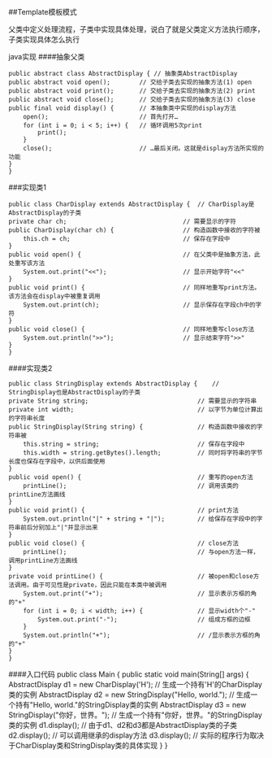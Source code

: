##Template模板模式
     

父类中定义处理流程，子类中实现具体处理，说白了就是父类定义方法执行顺序，子类实现具体怎么执行

    

java实现
####抽象父类

    public abstract class AbstractDisplay { // 抽象类AbstractDisplay
    public abstract void open();        // 交给子类去实现的抽象方法(1) open
    public abstract void print();       // 交给子类去实现的抽象方法(2) print
    public abstract void close();       // 交给子类去实现的抽象方法(3) close
    public final void display() {       // 本抽象类中实现的display方法
        open();                         // 首先打开…
        for (int i = 0; i < 5; i++) {   // 循环调用5次print
            print();                    
        }
        close();                        // …最后关闭。这就是display方法所实现的功能
    }
    }

###实现类1

    public class CharDisplay extends AbstractDisplay {  // CharDisplay是AbstractDisplay的子类 
    private char ch;                                // 需要显示的字符
    public CharDisplay(char ch) {                   // 构造函数中接收的字符被
        this.ch = ch;                               // 保存在字段中
    }
    public void open() {                            // 在父类中是抽象方法，此处重写该方法  
        System.out.print("<<");                     // 显示开始字符"<<"
    }
    public void print() {                           // 同样地重写print方法。该方法会在display中被重复调用
        System.out.print(ch);                       // 显示保存在字段ch中的字符
    }
    public void close() {                           // 同样地重写close方法
        System.out.println(">>");                   // 显示结束字符">>"
    }
    }


####实现类2

    public class StringDisplay extends AbstractDisplay {    // StringDisplay也是AbstractDisplay的子类 
    private String string;                              // 需要显示的字符串
    private int width;                                  // 以字节为单位计算出的字符串长度
    public StringDisplay(String string) {               // 构造函数中接收的字符串被
        this.string = string;                           // 保存在字段中
        this.width = string.getBytes().length;          // 同时将字符串的字节长度也保存在字段中，以供后面使用 
    }
    public void open() {                                // 重写的open方法
        printLine();                                    // 调用该类的printLine方法画线
    }
    public void print() {                               // print方法
        System.out.println("|" + string + "|");         // 给保存在字段中的字符串前后分别加上"|"并显示出来 
    }
    public void close() {                               // close方法
        printLine();                                    // 与open方法一样，调用printLine方法画线
    }
    private void printLine() {                          // 被open和close方法调用。由于可见性是private，因此只能在本类中被调用 
        System.out.print("+");                          // 显示表示方框的角的"+"
        for (int i = 0; i < width; i++) {               // 显示width个"-"
            System.out.print("-");                      // 组成方框的边框
        }
        System.out.println("+");                        // /显示表示方框的角的"+"
    }
    }






####入口代码
    public class Main {
    public static void main(String[] args) {
        AbstractDisplay d1 = new CharDisplay('H');                  // 生成一个持有'H'的CharDisplay类的实例 
        AbstractDisplay d2 = new StringDisplay("Hello, world.");    // 生成一个持有"Hello, world."的StringDisplay类的实例 
        AbstractDisplay d3 = new StringDisplay("你好，世界。");     // 生成一个持有"你好，世界。"的StringDisplay类的实例 
        d1.display();                                               // 由于d1、d2和d3都是AbstractDisplay类的子类
        d2.display();                                               // 可以调用继承的display方法
        d3.display();                                               // 实际的程序行为取决于CharDisplay类和StringDisplay类的具体实现 
    }
    }


    
